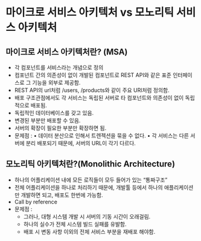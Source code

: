 # 마이크로 서비스 아키텍처 vs 모노리틱 서비스 아키텍처

## 마이크로 서비스 아키텍처란? (MSA)
-	각 컴포넌트를 서비스라는 개념으로 정의
-	컴포넌트 간의 의존성이 없이 개발된 컴포넌트로 REST API와 같은 표준 인터페이스로 그 기능을 외부로 제공함.
-	REST API의 url처럼 /users, /products와 같이 주요 URl처럼 정의함.
-	배포 구조관점에서도 각 서비스는 독립된 서버로 타 컴포넌트와 의존성이 없이 독립적으로 배포됨.
-	독립적인 데이터베이스를 갖고 있음.
-	변경된 부분만 배포할 수 있음. 
-	서버의 확장이 필요한 부분만 확장하면 됨.
-	문제점 :
•	데이터 분산으로 인해서 트렌젝션을 묶을 수 없다.
•	각 서비스는 다른 서버에 분리 배포되기 때문에, 서버의 URL이 각기 다르다.

## 모노리틱 아키텍처란?(Monolithic Architecture)
-	하나의 어플리케이션 내에 모든 로직들이 모두 들어가 있는 “통짜구조”
-	전체 어플리케이션을 하나로 처리하기 때문에, 개발툴 등에서 하나의 애플리케이션만 개발하면 되고, 배포도 한번에 가능함.
-	Call by reference
-	문제점 : 
	- 그러나, 대형 시스템 개발 시 서버의 기동 시간이 오래걸림.
	- 하나의 실수가 전체 시스템 빌드 실패를 유발함.
	- 배포 시 변동 사항 이외의 전체 서비스 부분을 재배포 해야함.
